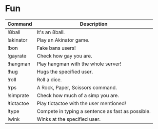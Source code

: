 # Fun

| Command    | Description                                       |
|------------|---------------------------------------------------|
| !8ball     | It's an 8ball.                                    |
| !akinator  | Play an Akinator game.                            |
| !bon       | Fake bans users!                                  |
| !gayrate   | Check how gay you are.                            |
| !hangman   | Play hangman with the whole server!               |
| !hug       | Hugs the specified user.                          |
| !roll      | Roll a dice.                                      |
| !rps       | A Rock, Paper, Scissors command.                  |
| !simprate  | Check how much of a simp you are.                 |
| !tictactoe | Play tictactoe with the user mentioned!           |
| !type      | Compete in typing a sentence as fast as possible. |
| !wink      | Winks at the specified user.                      |
